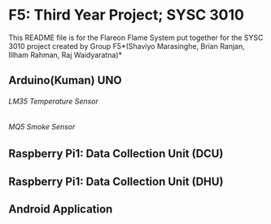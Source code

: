 # F5: Third Year Project; SYSC 3010
This README file is for the Flareon Flame System put together for the SYSC 3010 project created by Group F5*(Shaviyo Marasinghe, Brian Ranjan, Illham Rahman, Raj Waidyaratna)*


## Arduino(Kuman) UNO
###### LM35 Temperature Sensor
###### MQ5 Smoke Sensor
###### 
## Raspberry Pi1: Data Collection Unit (DCU)

## Raspberry Pi1: Data Collection Unit (DHU)

## Android Application
